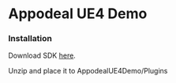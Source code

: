 # Appodeal UE4 Demo

### Installation

Download SDK [here](https://s3-us-west-1.amazonaws.com/appodeal-unreal-engine/Appodeal-UE4-1.0.zip).

Unzip and place it to AppodealUE4Demo/Plugins
